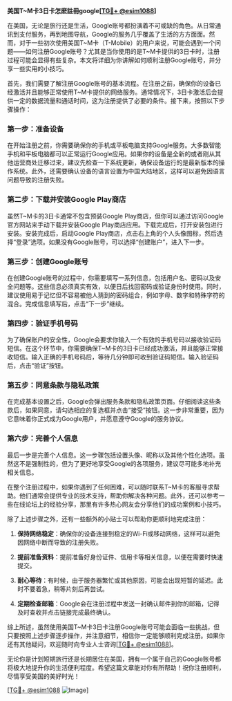 **美国T~M卡3日卡怎麽註冊google[[TG💪+ @esim1088](https://t.me/s/esim1088)]**

在美国，无论是旅行还是生活，Google账号都扮演着不可或缺的角色。从日常通讯到支付服务，再到地图导航，Google的服务几乎覆盖了生活的方方面面。然而，对于一些初次使用美国T~M卡（T-Mobile）的用户来说，可能会遇到一个问题——如何注册Google账号？尤其是当你使用的是T~M卡提供的3日卡时，注册过程可能会显得有些复杂。本文将详细为你讲解如何顺利注册Google账号，并分享一些实用的小技巧。

首先，我们需要了解注册Google账号的基本流程。在注册之前，确保你的设备已经激活并且能够正常使用T~M卡提供的网络服务。通常情况下，3日卡激活后会提供一定的数据流量和通话时间，这为注册提供了必要的条件。接下来，按照以下步骤操作：

### 第一步：准备设备

在开始注册之前，你需要确保你的手机或平板电脑支持Google服务。大多数智能手机和平板电脑都可以正常运行Google应用。如果你的设备是全新的或者刚从其他运营商处迁移过来，建议先检查一下系统更新，确保设备运行的是最新版本的操作系统。此外，还需要确认设备的语言设置为中国大陆地区，这样可以避免因语言问题导致的注册失败。

### 第二步：下载并安装Google Play商店

虽然T~M卡的3日卡通常不包含预装Google Play商店，但你可以通过访问Google官方网站来手动下载并安装Google Play商店应用。下载完成后，打开安装包进行安装。安装完成后，启动Google Play商店，点击右上角的个人头像图标，然后选择“登录”选项。如果没有Google账号，可以选择“创建账户”，进入下一步。

### 第三步：创建Google账号

在创建Google账号的过程中，你需要填写一系列信息，包括用户名、密码以及安全问题等。这些信息必须真实有效，以便日后找回密码或验证身份时使用。同时，建议使用易于记忆但不容易被他人猜到的密码组合，例如字母、数字和特殊字符的混合。完成信息填写后，点击“下一步”继续。

### 第四步：验证手机号码

为了确保账户的安全性，Google会要求你输入一个有效的手机号码以接收验证码短信。在这个环节中，你需要确保T~M卡的3日卡已经成功激活，并且能够正常接收短信。输入正确的手机号码后，等待几分钟即可收到验证码短信。输入验证码后，点击“验证”按钮。

### 第五步：同意条款与隐私政策

在完成基本设置之后，Google会弹出服务条款和隐私政策页面。仔细阅读这些条款后，如果同意，请勾选相应的复选框并点击“接受”按钮。这一步非常重要，因为它意味着你正式成为Google用户，并愿意遵守Google的服务协议。

### 第六步：完善个人信息

最后一步是完善个人信息。这一步骤包括设置头像、昵称以及其他个性化选项。虽然这不是强制性的，但为了更好地享受Google的各项服务，建议尽可能多地补充相关信息。

在整个注册过程中，如果你遇到了任何困难，可以随时联系T~M卡的客服寻求帮助。他们通常会提供专业的技术支持，帮助你解决各种问题。此外，还可以参考一些在线论坛上的经验分享，那里有许多热心网友会分享他们的成功案例和小技巧。

除了上述步骤之外，还有一些额外的小贴士可以帮助你更顺利地完成注册：

1. **保持网络稳定**：确保你的设备连接到稳定的Wi-Fi或移动网络，这样可以避免因网络中断而导致的注册失败。
   
2. **提前准备资料**：提前准备好身份证件、信用卡等相关信息，以便在需要时快速提交。

3. **耐心等待**：有时候，由于服务器繁忙或其他原因，可能会出现短暂的延迟。此时不要着急，稍等片刻后再尝试。

4. **定期检查邮箱**：Google会在注册过程中发送一封确认邮件到你的邮箱，记得及时查收并点击链接完成最终确认。

综上所述，虽然使用美国T~M卡3日卡注册Google账号可能会面临一些挑战，但只要按照上述步骤逐步操作，并注意细节，相信你一定能够顺利完成注册。如果你还有其他疑问，欢迎随时向专业人士咨询[[TG💪+ @esim1088](https://t.me/s/esim1088)]。

无论你是计划短期旅行还是长期居住在美国，拥有一个属于自己的Google账号都将极大地提升你的生活便利程度。希望这篇文章能对你有所帮助！祝你注册顺利，尽情享受美国的美好时光！

[[TG💪+ @esim1088](https://t.me/s/esim1088) ![Image](https://i.postimg.cc/4NQfJmqS/Snipaste-2025-05-13-00-14-12.png)]